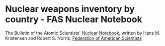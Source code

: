 # Nuclear weapons inventory by country - FAS Nuclear Notebook

The Bulletin of the Atomic Scientists' <a href="https://thebulletin.org/nuclear-risk/nuclear-weapons/nuclear-notebook/">Nuclear Notebook</a>, written by Hans M. Kristensen and Robert S. Norris, <a href="https://fas.org/">Federation of American Scientists</a>